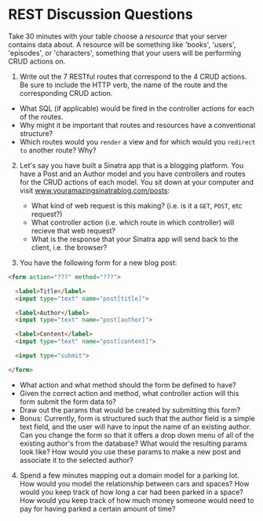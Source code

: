 # REST Discussion Questions

Take 30 minutes with your table choose a *resource* that your server contains data about. A resource will be something like 'books', 'users', 'episodes', or 'characters', something that your users will be performing CRUD actions on.

1. Write out the 7 RESTful routes that correspond to the 4 CRUD actions.  Be sure to include the HTTP verb, the name of the route and the corresponding CRUD action.  

  * What SQL (if applicable) would be fired in the controller actions for each of the routes.
  * Why might it be important that routes and resources have a conventional structure?
  * Which routes would you `render` a view and for which would you `redirect to` another route? Why?

2. Let's say you have built a Sinatra app that is a blogging platform. You have a Post and an Author model and you have controllers and routes for the CRUD actions of each model. You sit down at your computer and visit www.youramazingsinatrablog.com/posts:

    * What kind of web request is this making? (i.e. is it a `GET`, `POST`, etc request?)
    * What controller action (i.e. which route in which controller) will recieve that web request?
    * What is the response that your Sinatra app will send back to the client, i.e. the browser?

3. You have the following form for a new blog post:

  ```html
  <form action="???" method="???">

    <label>Title</label>
    <input type="text" name="post[title]">

    <label>Author</label>
    <input type="text" name="post[author]">

    <label>Content</label>
    <input type="text" name="post[content]">

    <input type="submit">

  </form>
  ```

* What action and what method should the form be defined to have?
* Given the correct action and method, what controller action will this form submit the form data to?
* Draw out the params that would be created by submitting this form?
* Bonus: Currently, form is structured such that the author field is a simple text field, and the user will have to input the name of an existing author. Can you change the form so that it offers a drop down menu of all of the existing author's from the database? What would the resulting params look like? How would you use these params to make a new post and associate it to the selected author?

4. Spend a few minutes mapping out a domain model for a parking lot. How would you model the relationship between cars and spaces? How would you keep track of how long a car had been parked in a space? How would you keep track of how much money someone would need to pay for having parked a certain amount of time?
